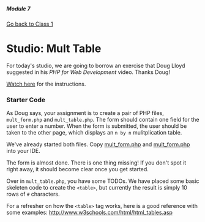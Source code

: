 ##### Module 7

[Go back to Class 1](../../class1)

# Studio: Mult Table

For today's studio, we are going to borrow an exercise that Doug Lloyd suggested in his *PHP for Web Development* video. Thanks Doug!

<a href="https://youtu.be/l5O-HKElXPc?list=PLhQjrBD2T380EySS3Y9fBANbblTRxT5Av&t=1311" target="_blank">Watch here</a> for the instructions.

### Starter Code

As Doug says, your assignment is to create a pair of PHP files, `mult_form.php` and `mult_table.php`. The form should contain one field for the user to enter a number. When the form is submitted, the user should be taken to the other page, which displays an `n by n` mulitplication table.

We've already started both files. Copy <a href="./mult_form.html" target="_blank">mult_form.php</a> and <a href="./mult_form.html" target="_blank">mult_form.php</a> into your IDE.

The form is almost done. There is one thing missing! If you don't spot it right away, it should become clear once you get started.

Over in `mult_table.php`, you have some TODOs. We have placed some basic skeleten code to create the `<table>`, but currently the result is simply 10 rows of `#` characters.

For a refresher on how the `<table>` tag works, here is a good reference with some examples: http://www.w3schools.com/html/html_tables.asp



